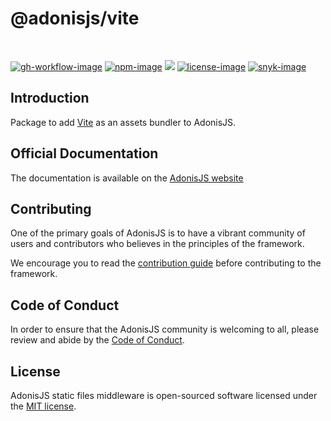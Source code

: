 # @adonisjs/vite

<br />

[![gh-workflow-image]][gh-workflow-url] [![npm-image]][npm-url] ![][typescript-image] [![license-image]][license-url] [![snyk-image]][snyk-url]

## Introduction
Package to add [Vite](https://vitejs.dev/) as an assets bundler to AdonisJS.

## Official Documentation
The documentation is available on the [AdonisJS website](https://docs.adonisjs.com/guides/assets-bundlers/vite)

## Contributing
One of the primary goals of AdonisJS is to have a vibrant community of users and contributors who believes in the principles of the framework.

We encourage you to read the [contribution guide](https://github.com/adonisjs/.github/blob/main/docs/CONTRIBUTING.md) before contributing to the framework.

## Code of Conduct
In order to ensure that the AdonisJS community is welcoming to all, please review and abide by the [Code of Conduct](https://github.com/adonisjs/.github/blob/main/docs/CODE_OF_CONDUCT.md).

## License
AdonisJS static files middleware is open-sourced software licensed under the [MIT license](LICENSE.md).

[gh-workflow-image]: https://img.shields.io/github/actions/workflow/status/adonisjs/vite/test.yml?style=for-the-badge
[gh-workflow-url]: https://github.com/adonisjs/vite/actions/workflows/test.yml "Github action"

[npm-image]: https://img.shields.io/npm/v/@adonisjs/vite/latest.svg?style=for-the-badge&logo=npm
[npm-url]: https://www.npmjs.com/package/@adonisjs/vite/v/latest "npm"

[typescript-image]: https://img.shields.io/badge/Typescript-294E80.svg?style=for-the-badge&logo=typescript

[license-url]: LICENSE.md
[license-image]: https://img.shields.io/github/license/adonisjs/vite?style=for-the-badge

[snyk-image]: https://img.shields.io/snyk/vulnerabilities/github/adonisjs/vite?label=Snyk%20Vulnerabilities&style=for-the-badge
[snyk-url]: https://snyk.io/test/github/adonisjs/vite?targetFile=package.json "snyk"
